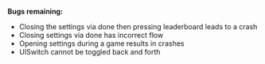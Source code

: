 **Bugs remaining:**

- Closing the settings via done then pressing leaderboard leads to a crash
- Closing settings via done has incorrect flow
- Opening settings during a game results in crashes
- UISwitch cannot be toggled back and forth


